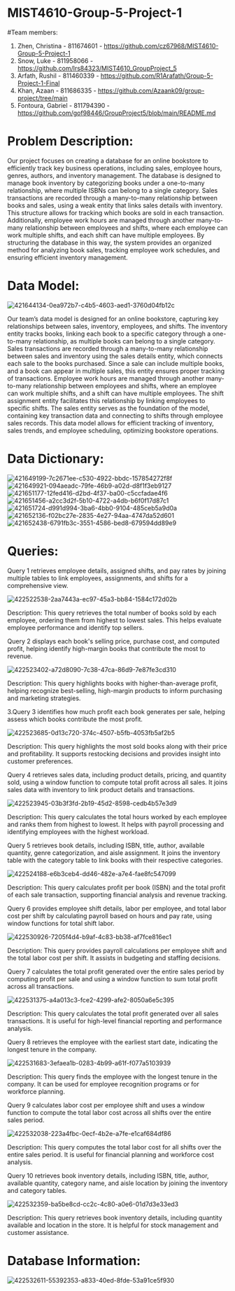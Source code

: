 # MIST4610-Group-5-Project-1
#Team members:
1. Zhen, Christina - 811674601 - https://github.com/cz67968/MIST4610-Group-5-Project-1
2. Snow, Luke -  811958066 -  https://github.com/lrs84323/MIST4610_GroupProject_5
3. Arfath, Rushil - 811460339 - https://github.com/R1Arafath/Group-5-Project-1-Final
4. Khan, Azaan - 811686335 - https://github.com/Azaank09/group-project/tree/main
5. Fontoura, Gabriel - 811794390 - https://github.com/gof98446/GroupProject5/blob/main/README.md

# Problem Description:
Our project focuses on creating a database for an online bookstore to efficiently track key business operations, including sales, employee hours, genres, authors, and inventory management. The database is designed to manage book inventory by categorizing books under a one-to-many relationship, where multiple ISBNs can belong to a single category. Sales transactions are recorded through a many-to-many relationship between books and sales, using a weak entity that links sales details with inventory. This structure allows for tracking which books are sold in each transaction. Additionally, employee work hours are managed through another many-to-many relationship between employees and shifts, where each employee can work multiple shifts, and each shift can have multiple employees. By structuring the database in this way, the system provides an organized method for analyzing book sales, tracking employee work schedules, and ensuring efficient inventory management.

# Data Model:

![421644134-0ea972b7-c4b5-4603-aed1-3760d04fb12c](https://github.com/user-attachments/assets/b30cb57f-debb-471e-9a89-9afcfa47e6bb)


Our team’s data model is designed for an online bookstore, capturing key relationships between sales, inventory, employees, and shifts. The inventory entity tracks books, linking each book to a specific category through a one-to-many relationship, as multiple books can belong to a single category. Sales transactions are recorded through a many-to-many relationship between sales and inventory using the sales details entity, which connects each sale to the books purchased. Since a sale can include multiple books, and a book can appear in multiple sales, this entity ensures proper tracking of transactions. Employee work hours are managed through another many-to-many relationship between employees and shifts, where an employee can work multiple shifts, and a shift can have multiple employees. The shift assignment entity facilitates this relationship by linking employees to specific shifts. The sales entity serves as the foundation of the model, containing key transaction data and connecting to shifts through employee sales records. This data model allows for efficient tracking of inventory, sales trends, and employee scheduling, optimizing bookstore operations.

# Data Dictionary:
![421649199-7c2671ee-c530-4922-bbdc-157854272f8f](https://github.com/user-attachments/assets/39d87381-d688-4bea-bae8-5437ff753407)
![421649921-094aeadc-79fe-46b9-a02d-d8f1f3eb9127](https://github.com/user-attachments/assets/b81cf3f6-996e-4098-8f39-adc3b332bf4a)
![421651177-12fed416-d2bd-4f37-ba00-c5ccfadae4f6](https://github.com/user-attachments/assets/d79276ae-f8dd-4e3b-a7a8-b5b988d7109f)
![421651456-a2cc3d2f-5b10-4722-a4db-b6f0f17d87c1](https://github.com/user-attachments/assets/323fdd13-d4a5-4c27-b915-7ddbe6430830)
![421651724-d991d994-3ba6-4bb0-9104-485ceb5a9d0a](https://github.com/user-attachments/assets/6123ce1c-230a-4ca9-9228-1aff51b3fb92)
![421652136-f02bc27e-2835-4e27-94aa-4747da52d601](https://github.com/user-attachments/assets/d8ae51ae-b7a9-4fe5-b504-b37bf23ca6f3)
![421652438-6791fb3c-3551-4586-bed8-679594dd89e9](https://github.com/user-attachments/assets/27cfa026-849f-4c02-95bd-a1688533dac0)


# Queries:
Query 1 retrieves employee details, assigned shifts, and pay rates by joining multiple tables to link employees, assignments, and shifts for a comprehensive view.

![422522538-2aa7443a-ec97-45a3-bb84-1584c172d02b](https://github.com/user-attachments/assets/f1075cfa-2451-495c-9227-6542ff4afe26)


Description: This query retrieves the total number of books sold by each employee, ordering them from highest to lowest sales. This helps evaluate employee performance and identify top sellers.

Query 2 displays each book's selling price, purchase cost, and computed profit, helping identify high-margin books that contribute the most to revenue.

![422523402-a72d8090-7c38-47ca-86d9-7e87fe3cd310](https://github.com/user-attachments/assets/8905ea5a-2de4-4115-a185-9a8abee330b1)


Description: This query highlights books with higher-than-average profit, helping recognize best-selling, high-margin products to inform purchasing and marketing strategies.

3.Query 3 identifies how much profit each book generates per sale, helping assess which books contribute the most profit.

![422523685-0d13c720-374c-4507-b5fb-4053fb5af2b5](https://github.com/user-attachments/assets/86ff40e5-bc03-4338-bd9c-ffd5df68bad3)


Description: This query highlights the most sold books along with their price and profitability. It supports restocking decisions and provides insight into customer preferences.

Query 4 retrieves sales data, including product details, pricing, and quantity sold, using a window function to compute total profit across all sales. It joins sales data with inventory to link product details and transactions.

![422523945-03b3f3fd-2b19-45d2-8598-cedb4b57e3d9](https://github.com/user-attachments/assets/d36eeee7-3c3c-49d9-aa0a-fbcf9f513008)


Description: This query calculates the total hours worked by each employee and ranks them from highest to lowest. It helps with payroll processing and identifying employees with the highest workload.

Query 5 retrieves book details, including ISBN, title, author, available quantity, genre categorization, and aisle assignment. It joins the inventory table with the category table to link books with their respective categories.

![422524188-e6b3ceb4-dd46-482e-a7e4-fae8fc547099](https://github.com/user-attachments/assets/7c864c26-40f8-48eb-ad79-975c22d062f3)


Description: This query calculates profit per book (ISBN) and the total profit of each sale transaction, supporting financial analysis and revenue tracking.

Query 6 provides employee shift details, labor per employee, and total labor cost per shift by calculating payroll based on hours and pay rate, using window functions for total shift labor.

![422530926-7205f4d4-b9af-4c83-bb38-af7fce816ec1](https://github.com/user-attachments/assets/035a7407-f14f-4c2c-8d9e-f3cb1d1bab05)


Description: This query provides payroll calculations per employee shift and the total labor cost per shift. It assists in budgeting and staffing decisions.

Query 7 calculates the total profit generated over the entire sales period by computing profit per sale and using a window function to sum total profit across all transactions.

![422531375-a4a013c3-fce2-4299-afe2-8050a6e5c395](https://github.com/user-attachments/assets/db662cd8-3685-449f-a75c-13b3f8296110)


Description: This query calculates the total profit generated over all sales transactions. It is useful for high-level financial reporting and performance analysis.

Query 8 retrieves the employee with the earliest start date, indicating the longest tenure in the company.

![422531683-3efaea1b-0283-4b99-a61f-f077a5103939](https://github.com/user-attachments/assets/5b57fa29-ab92-4210-bbec-b49e26ffb817)


Description: This query finds the employee with the longest tenure in the company. It can be used for employee recognition programs or for workforce planning.

Query 9 calculates labor cost per employee shift and uses a window function to compute the total labor cost across all shifts over the entire sales period.

![422532038-223a4fbc-0ecf-4b2e-a7fe-e1caf684df86](https://github.com/user-attachments/assets/8ca3fb73-3efc-43ef-8a0f-ce5df4c8dc8d)


Description: This query computes the total labor cost for all shifts over the entire sales period. It is useful for financial planning and workforce cost analysis.

Query 10 retrieves book inventory details, including ISBN, title, author, available quantity, category name, and aisle location by joining the inventory and category tables.

![422532359-ba5be8cd-cc2c-4c80-a0e6-01d7d3e33ed3](https://github.com/user-attachments/assets/716ed9c9-d91a-4a4b-887b-b2989528f2a7)


Description: This query retrieves book inventory details, including quantity available and location in the store. It is helpful for stock management and customer assistance.

# Database Information:

![422532611-55392353-a833-40ed-8fde-53a91ce5f930](https://github.com/user-attachments/assets/3ebf2a07-655c-4493-955d-0d521fa872e5)


